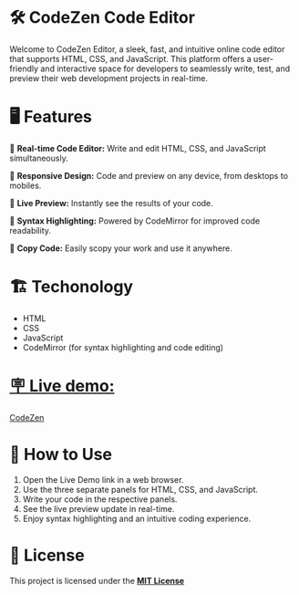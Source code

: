 # 🛠️ CodeZen Code Editor 
Welcome to CodeZen Editor, a sleek, fast, and intuitive online code editor that supports HTML, CSS, and JavaScript. This platform offers a user-friendly and interactive space for developers to seamlessly write, test, and preview their web development projects in real-time.

# 🖥 Features
🔹 **Real-time Code Editor:** Write and edit HTML, CSS, and JavaScript simultaneously.

🔹 **Responsive Design:** Code and preview on any device, from desktops to mobiles.

🔹 **Live Preview:** Instantly see the results of your code.

🔹 **Syntax Highlighting:** Powered by CodeMirror for improved code readability.

🔹 **Copy Code:** Easily scopy your work and use it anywhere.


# 🏗 Techonology
- HTML
- CSS
- JavaScript
- CodeMirror (for syntax highlighting and code editing)

# <ins>🪧 Live demo:</ins>
[CodeZen]()

# 🔧 How to Use
1. Open the Live Demo link in a web browser.
2. Use the three separate panels for HTML, CSS, and JavaScript.
3. Write your code in the respective panels.
4. See the live preview update in real-time.
5. Enjoy syntax highlighting and an intuitive coding experience.

# 📜 License
This project is licensed under the **[MIT License](https://github.com/bedigambar/CodeZen/blob/main/LICENSE)**
